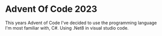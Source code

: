 # Advent Of Code 2023

This years Advent of Code I've decided to use the programming language I'm most familiar with, C#. Using .Net8 in visual studio code.

